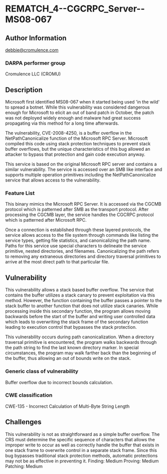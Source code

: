 # REMATCH_4--CGCRPC_Server--MS08-067

## Author Information

debbie@cromulence.com

### DARPA performer group
Cromulence LLC (CROMU)

## Description
Microsoft first identified MS08-067 when it started being used 'in the wild' to spread a botnet. While this vulnerability was considered dangerous enough for Microsoft to elicit an out of band patch in October, the patch was not deployed widely enough and malware had great success propagating via this method for a long time afterwards. 

The vulnerability, CVE-2008-4250, is a buffer overflow in the NetPathCanonicalize function of the Microsoft RPC Server. Microsoft compiled this code using stack protection techniques to prevent stack buffer overflows, but the unique characteristics of this bug allowed an attacker to bypass that protection and gain code execution anyway. 

This service is based on the original Microsoft RPC server and contains a similar vulnerability. The service is accessed over an SMB like interface and supports multiple operation primitives including the NetPathCanonicalize service that allows access to the vulnerability.  


### Feature List
This binary mimics the Microsoft RPC Server. It is accessed via the CGCMB protocol which is patterned after SMB as the transport protocol. After processing the CGCMB layer, the service handles the CGCRPC protocol which is patterned after Microsoft RPC. 

Once a connection is established through these layered protocols, the service allows access to the file system through commands like listing the service types, getting file statistics, and canonicalizing the path name. Paths for this service use special characters to delineate the service primitive, nested directories, and filenames. Canonicalizing the path refers to removing any extraneous directories and directory traversal primitives to arrive at the most direct path to that particular file. 

## Vulnerability
This vulnerability allows a stack based buffer overflow. The service that contains the buffer utilizes a stack canary to prevent exploitation via this method. However, the function containing the buffer passes a pointer to the stack buffer to another function that does not utilize stack canaries. While processing inside this secondary function, the program allows moving backwards before the start of the buffer and writing user controlled data which leads to overwriting the stack frame of the secondary function leading to execution control that bypasses the stack protection.  

This vulnerability occurs during path canonicalization. When a directory traversal primitive is encountered, the program walks backwards through the path string to find the last known directory marker. In special circumstances, the program may walk farther back than the beginning of the buffer, thus allowing an out of bounds write on the stack. 

### Generic class of vulnerability
Buffer overflow due to incorrect bounds calculation. 

### CWE classification
CWE-135 - Incorrect Calculation of Multi-Byte String Length

## Challenges
This vulnerability is not as straightforward as a simple buffer overflow. The CRS must determine the specific sequence of characters that allows the improper write to occur as well as correctly handle the buffer that exists in one stack frame to overwrite control in a separate stack frame. Since this bug bypasses traditional stack protection methods, automatic protections may not be as effective in preventing it. 
Finding: Medium
Proving: Medium
Patching: Medium

